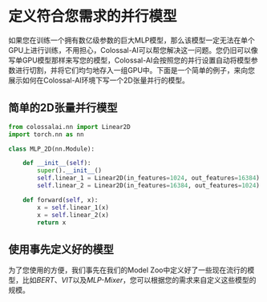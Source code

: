 # 定义符合您需求的并行模型

如果您在训练一个拥有数亿级参数的巨大MLP模型，那么该模型一定无法在单个GPU上进行训练，不用担心，Colossal-AI可以帮您解决这一问题。您仍旧可以像写单GPU模型那样来写您的模型，Colossal-AI会按照您的并行设置自动将模型参数进行切割，并将它们均匀地存入一组GPU中。下面是一个简单的例子，来向您展示如何在Colossal-AI环境下写一个2D张量并行的模型。

## 简单的2D张量并行模型

```python
from colossalai.nn import Linear2D
import torch.nn as nn

class MLP_2D(nn.Module):

    def __init__(self):
        super().__init__()
        self.linear_1 = Linear2D(in_features=1024, out_features=16384)
        self.linear_2 = Linear2D(in_features=16384, out_features=1024)

    def forward(self, x):
        x = self.linear_1(x)
        x = self.linear_2(x)
        return x
```

## 使用事先定义好的模型

为了您使用的方便，我们事先在我们的Model Zoo中定义好了一些现在流行的模型，比如*BERT*、*VIT*以及*MLP-Mixer*，您可以根据您的需求来自定义这些模型的规模。
